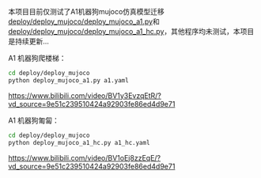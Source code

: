 本项目目前仅测试了A1机器狗mujoco仿真模型迁移[deploy/deploy_mujoco/deploy_mujoco_a1.py](https://github.com/Benxiaogu/quadruped_rl/blob/main/deploy/deploy_mujoco/deploy_mujoco_a1.py)和[deploy/deploy_mujoco/deploy_mujoco_a1_hc.py](https://github.com/Benxiaogu/quadruped_rl/blob/main/deploy/deploy_mujoco/deploy_mujoco_a1_hc.py)，其他程序均未测试，本项目是持续更新...

A1 机器狗爬楼梯：

```bash
cd deploy/deploy_mujoco
python deploy_mujoco_a1.py a1.yaml
```

https://www.bilibili.com/video/BV1y3EvzqEtR/?vd_source=9e51c239510424a92903fe86ed4d9e71

A1 机器狗匍匐：

```bash
cd deploy/deploy_mujoco
python deploy_mujoco_a1_hc.py a1_hc.yaml
```

https://www.bilibili.com/video/BV1oEj8zzEqE/?vd_source=9e51c239510424a92903fe86ed4d9e71